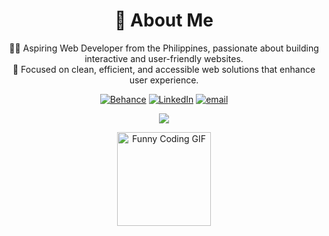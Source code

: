 <div align="center">

# 💫 About Me

👨‍💻 Aspiring Web Developer from the Philippines, passionate about building interactive and user-friendly websites.<br>🎯 Focused on clean, efficient, and accessible web solutions that enhance user experience.

[![Behance](https://img.shields.io/badge/Behance-1769ff?logo=behance&logoColor=white)](https://behance.net/https://www.behance.net/justingalang1) [![LinkedIn](https://img.shields.io/badge/LinkedIn-%230077B5.svg?logo=linkedin&logoColor=white)](https://linkedin.com/in/https://www.linkedin.com/in/justinron) [![email](https://img.shields.io/badge/Email-D14836?logo=gmail&logoColor=white)](mailto:jrrongalang@gmail.com)

<div align="center">

![](https://github-readme-stats.vercel.app/api/top-langs/?username=justinron31&theme=dark&hide_border=false&include_all_commits=false&count_private=false&layout=compact)

<img src="https://media.giphy.com/media/Ws6T5PN7wHv3cY8xy8/giphy.gif" height="150" alt="Funny Coding GIF">
</div>
